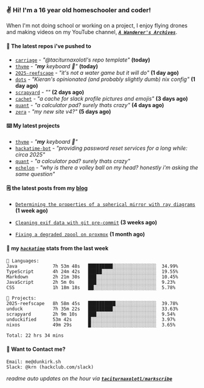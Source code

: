 ### ✌️ Hi! I'm a 16 year old homeschooler and coder!

When I'm not doing school or working on a project, I enjoy flying drones and making videos on my YouTube channel, [**_`A Wanderer's Archives`_**](https://youtube.com/@wanderer.archives).

#### 👷 The latest repos i've pushed to

- [`carriage`](https://github.com/taciturnaxolotl/carriage) - _"@taciturnaxolotl's repo template"_ **(today)**
- [`thyme`](https://github.com/taciturnaxolotl/thyme) - _"**my** keyboard 🫶"_ **(today)**
- [`2025-reefscape`](https://github.com/df1317/2025-reefscape) - _"it's not a water game but it will do"_ **(1 day ago)**
- [`dots`](https://github.com/taciturnaxolotl/dots) - _"Kieran's opinionated (and probably slightly dumb) nix config"_ **(1 day ago)**
- [`scrapyard`](https://github.com/hackclub/scrapyard) - _""_ **(2 days ago)**
- [`cachet`](https://github.com/taciturnaxolotl/cachet) - _"a cache for slack profile pictures and emojis"_ **(3 days ago)**
- [`quant`](https://github.com/taciturnaxolotl/quant) - _"a calculator pad? surely thats crazy"_ **(4 days ago)**
- [`zera`](https://github.com/taciturnaxolotl/zera) - _"my new site v4?"_ **(5 days ago)**

#### ⌨️ My latest projects

- [`thyme`](https://github.com/taciturnaxolotl/thyme) - _"**my** keyboard 🫶"_
- [`hackatime-bot`](https://github.com/taciturnaxolotl/hackatime-bot) - _"providing password reset services for a long while: circa 2025"_
- [`quant`](https://github.com/taciturnaxolotl/quant) - _"a calculator pad? surely thats crazy"_
- [`echelon`](https://github.com/taciturnaxolotl/echelon) - _"why is there a volley ball on my head? honestly i'm asking the same question"_

#### 🗒️ the latest posts from my [blog](https://dunkirk.sh)

- [`Determining the properties of a spherical mirror with ray diagrams`](https://dunkirk.sh/blog/spherical-ray-diagrams/) **(1 week ago)**

- [`Cleaning exif data with git pre-commit`](https://dunkirk.sh/blog/remove-exif-git-hook/) **(3 weeks ago)**

- [`Fixing a degraded zpool on proxmox`](https://dunkirk.sh/blog/degraded-zpool-proxmox/) **(1 month ago)**



#### 📡 my [_`hackatime`_](https://waka.hackclub.com) stats from the last week

```text
💾 Languages:
Java             7h 53m 48s   █████████░░░░░░░░░░░░░░░░  34.99%
TypeScript       4h 24m 42s   █████░░░░░░░░░░░░░░░░░░░░  19.55%
Markdown         2h 21m 30s   ███░░░░░░░░░░░░░░░░░░░░░░  10.45%
JavaScript       2h 5m 0s     ███░░░░░░░░░░░░░░░░░░░░░░  9.23%
CSS              1h 18m 18s   ██░░░░░░░░░░░░░░░░░░░░░░░  5.78%

💼 Projects:
2025-reefscape   8h 58m 45s   ██████████░░░░░░░░░░░░░░░  39.78%
unduck           7h 35m 22s   █████████░░░░░░░░░░░░░░░░  33.63%
scrapyard        2h 9m 10s    ███░░░░░░░░░░░░░░░░░░░░░░  9.54%
unduckified      53m 42s      █░░░░░░░░░░░░░░░░░░░░░░░░  3.97%
nixos            49m 29s      █░░░░░░░░░░░░░░░░░░░░░░░░  3.65%

Total: 22 hrs 34 mins
```

#### 📮 Want to Contact me?

```text
Email: me@dunkirk.sh
Slack: @krn (hackclub.com/slack)
```

_readme auto updates on the hour via [**`taciturnaxolotl/markscribe`**](https://github.com/taciturnaxolotl/markscribe)_
